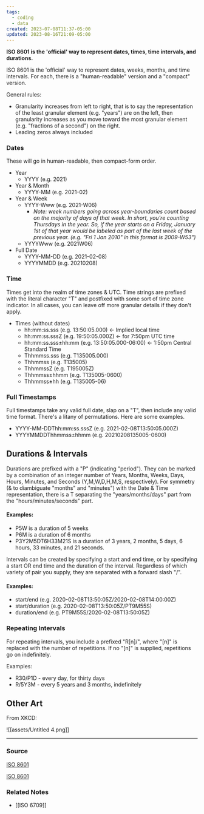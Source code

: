 ```yaml
---
tags:
  - coding
  - data
created: 2023-07-08T11:37-05:00
updated: 2023-08-16T21:09-05:00
---
```

**ISO 8601 is the 'official' way to represent dates, times, time intervals, and durations.**

ISO 8601 is the 'official' way to represent dates, weeks, months, and time intervals. For each, there is a "human-readable" version and a "compact" version.

General rules:

- Granularity increases from left to right, that is to say the representation of the least granular element (e.g. "years") are on the left, then granularity increases as you move toward the most granular element (e.g. "fractions of a second") on the right.
- Leading zeros always included

### Dates

These will go in human-readable, then compact-form order.

- Year
    - YYYY (e.g. 2021)
- Year & Month
    - YYYY-MM (e.g. 2021-02)
- Year & Week
    - YYYY-Www (e.g. 2021-W06)
        - *Note: week numbers going across year-boundaries count based on the majority of days of that week. In short, you're counting Thursdays in the year. So, if the year starts on a Friday, January 1st of that year would be labeled as part of the last week of the previous year. (e.g. "Fri 1 Jan 2010" in this format is 2009-W53")*
    - YYYYWww (e.g. 2021W06)
- Full Date
    - YYYY-MM-DD (e.g. 2021-02-08)
    - YYYYMMDD (e.g. 20210208)

### Time

Times get into the realm of time zones & UTC. Time strings are prefixed with the literal character "T" and postfixed with some sort of time zone indicator. In all cases, you can leave off more granular details if they don't apply. 

- Times (without dates)
    - hh:mm:ss.sss (e.g. 13:50:05.000) ← Implied local time
    - hh:mm:ss.sssZ (e.g. 19:50:05.000Z) ← for 7:50pm UTC time
    - hh:mm:ss.sss±hh:mm (e.g. 13:50:05.000-06:00) ← 1:50pm Central Standard Time
    - Thhmmss.sss (e.g. T135005.000)
    - Thhmmss (e.g. T135005)
    - ThhmmssZ (e.g. T195005Z)
    - Thhmmss±hhmm (e.g. T135005-0600)
    - Thhmmss±hh (e.g. T135005-06)

### Full Timestamps

Full timestamps take any valid full date, slap on a "T", then include any valid time format. There's a litany of permutations. Here are some examples.

- YYYY-MM-DDThh:mm:ss.sssZ (e.g. 2021-02-08T13:50:05.000Z)
- YYYYMMDDThhmmss±hhmm (e.g. 20210208135005-0600)

## Durations & Intervals

Durations are prefixed with a "P" (indicating "period"). They can be marked by a combination of an integer number of Years, Months, Weeks, Days, Hours, Minutes, and Seconds (Y,M,W,D,H,M,S, respectively). For symmetry (& to diambiguate "months" and "minutes") with the Date & Time representation, there is a T separating the "years/months/days" part from the "hours/minutes/seconds" part.

#### Examples:
- P5W is a duration of 5 weeks
- P6M is a duration of 6 months
- P3Y2M5DT6H33M21S is a duration of 3 years, 2 months, 5 days, 6 hours, 33 minutes, and 21 seconds.

Intervals can be created by specifying a start and end time, or by specifying a start OR end time and the duration of the interval. Regardless of which variety of pair you supply, they are separated with a forward slash "/".

#### Examples:
- start/end (e.g. 2020-02-08T13:50:05Z/2020-02-08T14:00:00Z)
- start/duration (e.g. 2020-02-08T13:50:05Z/PT9M55S)
- duration/end (e.g. PT9M55S/2020-02-08T13:50:05Z)

### Repeating Intervals

For repeating intervals, you include a prefixed "R[n]/", where "[n]" is replaced with the number of repetitions. If no "[n]" is supplied, repetitions go on indefinitely. 

Examples:
- R30/P1D - every day, for thirty days
- R/5Y3M - every 5 years and 3 months, indefinitely

## Other Art

From XKCD:

![[assets/Untitled 4.png]]

---
### Source

[ISO 8601](https://en.wikipedia.org/wiki/ISO_8601)

[ISO 8601](https://xkcd.com/1179/)

### Related Notes
- [[ISO 6709]]